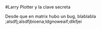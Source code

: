 #Larry Plotter y la clave secreta

Desde que en matrix hubo un bug, blablabla
;alsdfj;alsdfjbioena;ldgnoweaif;dlkfjei